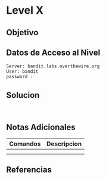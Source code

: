 # Level X
## Objetivo

## Datos de Acceso al Nivel
```
Server: bandit.labs.overthewire.org
User: bandit
password : 
```
## Solucion
```Bash



```
## Notas Adicionales
|**Comandos**|**Descripcion**|
|--------|-------------|
|||
|||
## Referencias

